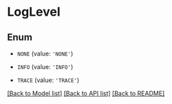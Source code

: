 # LogLevel


## Enum

* `NONE` (value: `'NONE'`)

* `INFO` (value: `'INFO'`)

* `TRACE` (value: `'TRACE'`)

[[Back to Model list]](../README.md#documentation-for-models) [[Back to API list]](../README.md#documentation-for-api-endpoints) [[Back to README]](../README.md)


